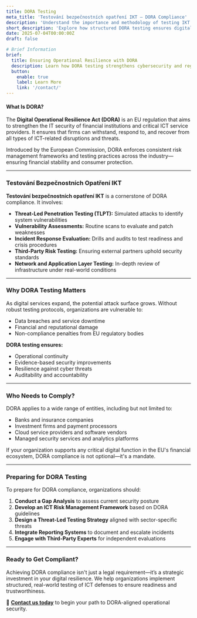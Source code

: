 ```yaml
---
title: DORA Testing
meta_title: 'Testování bezpečnostních opatření IKT – DORA Compliance'
description: 'Understand the importance and methodology of testing IKT security measures under the Digital Operational Resilience Act (DORA).'
short_description: 'Explore how structured DORA testing ensures digital operational resilience for financial and ICT services across the EU.'
date: 2025-07-04T00:00:00Z
draft: false

# Brief Information
brief:
  title: Ensuring Operational Resilience with DORA
  description: Learn how DORA testing strengthens cybersecurity and regulatory compliance across ICT systems. Stay ahead of cyber risks with structured evaluation and preparedness.
  button:
    enable: true
    label: Learn More
    link: '/contact/'
---
```


#### What Is DORA?

The **Digital Operational Resilience Act (DORA)** is an EU regulation that aims to strengthen the IT security of financial institutions and critical ICT service providers. It ensures that firms can withstand, respond to, and recover from all types of ICT-related disruptions and threats.

Introduced by the European Commission, DORA enforces consistent risk management frameworks and testing practices across the industry—ensuring financial stability and consumer protection.

---

### Testování Bezpečnostních Opatření IKT

**Testování bezpečnostních opatření IKT** is a cornerstone of DORA compliance. It involves:

- **Threat-Led Penetration Testing (TLPT):** Simulated attacks to identify system vulnerabilities
- **Vulnerability Assessments:** Routine scans to evaluate and patch weaknesses
- **Incident Response Evaluation:** Drills and audits to test readiness and crisis procedures
- **Third-Party Risk Testing:** Ensuring external partners uphold security standards
- **Network and Application Layer Testing:** In-depth review of infrastructure under real-world conditions

---

### Why DORA Testing Matters

As digital services expand, the potential attack surface grows. Without robust testing protocols, organizations are vulnerable to:

- Data breaches and service downtime
- Financial and reputational damage
- Non-compliance penalties from EU regulatory bodies

**DORA testing ensures:**

- Operational continuity
- Evidence-based security improvements
- Resilience against cyber threats
- Auditability and accountability

---

### Who Needs to Comply?

DORA applies to a wide range of entities, including but not limited to:

- Banks and insurance companies
- Investment firms and payment processors
- Cloud service providers and software vendors
- Managed security services and analytics platforms

If your organization supports any critical digital function in the EU's financial ecosystem, DORA compliance is not optional—it's a mandate.

---

### Preparing for DORA Testing

To prepare for DORA compliance, organizations should:

1. **Conduct a Gap Analysis** to assess current security posture
2. **Develop an ICT Risk Management Framework** based on DORA guidelines
3. **Design a Threat-Led Testing Strategy** aligned with sector-specific threats
4. **Integrate Reporting Systems** to document and escalate incidents
5. **Engage with Third-Party Experts** for independent evaluations

---

### Ready to Get Compliant?

Achieving DORA compliance isn't just a legal requirement—it’s a strategic investment in your digital resilience. We help organizations implement structured, real-world testing of ICT defenses to ensure readiness and trustworthiness.

📩 **[Contact us today](/contact/)** to begin your path to DORA-aligned operational security.
